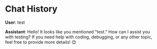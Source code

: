 # Chat History

**User**: test

**Assistant**: Hello! It looks like you mentioned "test." How can I assist you with testing? If you need help with coding, debugging, or any other topic, feel free to provide more details! 😊

